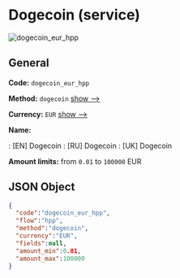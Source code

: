 
# Dogecoin (service) 
![dogecoin_eur_hpp](https://static.openfintech.io/payment_methods/dogecoin_eur_hpp/logo.svg?w=400&c=v0.59.26#w200)  

## General 
 
**Code:** `dogecoin_eur_hpp` 
 
**Method:** `dogecoin` 
 [show -->](/payment-methods/dogecoin/) 
 
**Currency:** `EUR` [show -->](/currencies/EUR/) 
 
**Name:** 
 
:	[EN] Dogecoin 
:	[RU] Dogecoin 
:	[UK] Dogecoin 
 
**Amount limits:** from `0.01` to `100000` EUR 

## JSON Object 

```json
{
  "code":"dogecoin_eur_hpp",
  "flow":"hpp",
  "method":"dogecoin",
  "currency":"EUR",
  "fields":null,
  "amount_min":0.01,
  "amount_max":100000
}
```  
